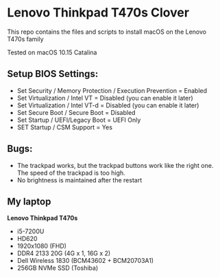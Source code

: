 # Lenovo Thinkpad T470s Clover

This repo contains the files and scripts to install macOS on the Lenovo T470s family

Tested on macOS 10.15 Catalina

## Setup BIOS Settings:

* Set Security / Memory Protection / Execution Prevention = Enabled
* Set Virtualization / Intel VT = Disabled (you can enable it later)
* Set Virtualization / Intel VT-d = Disabled (you can enable it later)
* Set Secure Boot / Secure Boot = Disabled
* Set Startup / UEFI/Legacy Boot = UEFI Only
* SET Startup / CSM Support = Yes

## Bugs:
* The trackpad works, but the trackpad buttons work like the right one. The speed of the trackpad is too high.
* No brightness is maintained after the restart

## My laptop
**Lenovo Thinkpad T470s**

- i5-7200U
- HD620
- 1920x1080 (FHD)
- DDR4 2133 20G (4G x 1, 16G x 2)
- Dell Wireless 1830 (BCM43602 + BCM20703A1)
- 256GB NVMe SSD (Toshiba)
